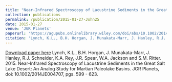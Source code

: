 ```yaml
---
title: "Near-Infrared Spectroscopy of Lacustrine Sediments in the Great Salt Lake Desert: An Analog Study for Martian Paleolake Basins"
collection: publications
permalink: /publication/2015-01-27-John25
date: 2015-01-27
venue: 'JGR Planets'
paperurl: 'https://agupubs.onlinelibrary.wiley.com/doi/abs/10.1002/2014JE004707'
citation: 'Lynch, K.L., B.H. Horgan, J. Munakata-Marr, J. Hanley, R.J. Schneider, K.A. Rey, J.R. Spear, W.A. Jackson and S.M. Ritter.  2015.  Near-Infrared Spectroscopy of Lacustrine Sediments in the Great Salt Lake Desert: An Analog Study for Martian Paleolake Basins.   JGR Planets, doi:  10.1002/2014JE004707, pgs. 599 - 623.'
---
```


<a href='https://agupubs.onlinelibrary.wiley.com/doi/abs/10.1002/2014JE004707'>Download paper here</a>
Lynch, K.L., B.H. Horgan, J. Munakata-Marr, J. Hanley, R.J. Schneider, K.A. Rey, J.R. Spear, W.A. Jackson and S.M. Ritter.  2015.  Near-Infrared Spectroscopy of Lacustrine Sediments in the Great Salt Lake Desert: An Analog Study for Martian Paleolake Basins.   JGR Planets, doi:  10.1002/2014JE004707, pgs. 599 - 623.